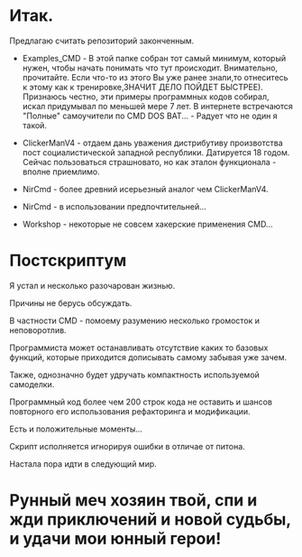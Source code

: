 # Итак.

Предлагаю считать репозиторий законченным.

- Examples_CMD -
В этой папке собран тот самый минимум, который нужен, чтобы начать понимать что тут происходит.
Внимательно, прочитайте.
Если что-то из этого Вы уже ранее знали,то отнеситесь к этому как к тренировке,ЗНАЧИТ ДЕЛО ПОЙДЕТ БЫСТРЕЕ).
Признаюсь честно, эти примеры программных кодов собирал, искал придумывал по меньшей мере 7 лет.
В интернете встречаются "Полные" самоучители по CMD DOS BAT... - Радует что не один я такой.

- ClickerManV4 - отдаем дань уважения дистрибутиву произвотства пост социалистической западной республики. Датируется 18 годом.
Сейчас пользоваться страшновато, но как эталон функционала - вполне приемлимо.

- NirCmd - более древний исерьезный аналог чем ClickerManV4.
- NirCmd - в использовании предпочтительней...

- Workshop - некоторые не совсем хакерские применения CMD...

# Постскриптум
Я устал и несколько разочарован жизнью.

Причины не берусь обсуждать.

В частности CMD - помоему разумению несколько громосток и неповоротлив.

Программиста может останавливать отсутствие каких то базовых функций, которые приходится дописывать самому забывая уже зачем.

Также, однозначно будет удручать компактность используемой самоделки.

Программный код более чем 200 строк кода не оставить и шансов повторного его использования рефакторинга и модификации.

Есть и положительные моменты...

Скрипт исполняется игнорируя ошибки в отличае от питона.

Настала пора идти в следующий мир.


# Рунный меч хозяин твой, спи и жди приключений и новой судьбы, и удачи мои юнный герои!
